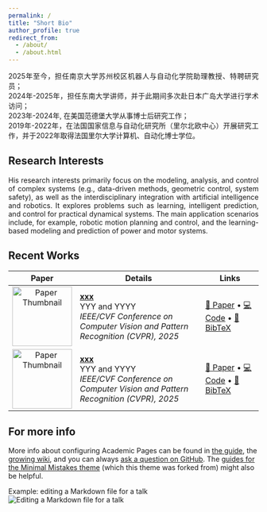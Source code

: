 ```yaml
---
permalink: /
title: "Short Bio"
author_profile: true
redirect_from: 
  - /about/
  - /about.html
---
```


<div align="justify">
2025年至今，担任南京大学苏州校区机器人与自动化学院助理教授、特聘研究员；<br>
2024年-2025年，担任东南大学讲师，并于此期间多次赴日本广岛大学进行学术访问；<br>
2023年-2024年, 在美国范德堡大学从事博士后研究工作；<br>
2019年-2022年，在法国国家信息与自动化研究所（里尔北欧中心）开展研究工作，并于2022年取得法国里尔大学计算机、自动化博士学位。
</div>


Research Interests
------
<div align="justify">
His research interests primarily focus on the modeling, analysis, and control of complex systems (e.g., data-driven methods, geometric control, system safety), as well as the interdisciplinary integration with artificial intelligence and robotics. It explores problems such as learning, intelligent prediction, and control for practical dynamical systems. The main application scenarios include, for example, robotic motion planning and control, and the learning-based modeling and prediction of power and motor systems.
</div>


Recent Works
------
| Paper | Details | Links |
|:-----:|---------|-------|
| <img src="./0B7524A2B6FFC176A28482737E2F9DAA.png" alt="Paper Thumbnail" width="120"/> | **[xxx](https://arxiv.org/abs/xxxx.xxxxx)**  <br> YYY and YYYY  <br> *IEEE/CVF Conference on Computer Vision and Pattern Recognition (CVPR), 2025* | [📄 Paper](https://arxiv.org/abs/xxxx.xxxxx) • [💻 Code](https://github.com/your-repo-link) • [📑 BibTeX](./JamMa.bib) |
| <img src="./0B7524A2B6FFC176A28482737E2F9DAA.png" alt="Paper Thumbnail" width="120"/> | **[xxx](https://arxiv.org/abs/xxxx.xxxxx)**  <br> YYY and YYYY  <br> *IEEE/CVF Conference on Computer Vision and Pattern Recognition (CVPR), 2025* | [📄 Paper](https://arxiv.org/abs/xxxx.xxxxx) • [💻 Code](https://github.com/your-repo-link) • [📑 BibTeX](./JamMa.bib) |






For more info
------
More info about configuring Academic Pages can be found in [the guide](https://academicpages.github.io/markdown/), the [growing wiki](https://github.com/academicpages/academicpages.github.io/wiki), and you can always [ask a question on GitHub](https://github.com/academicpages/academicpages.github.io/discussions). The [guides for the Minimal Mistakes theme](https://mmistakes.github.io/minimal-mistakes/docs/configuration/) (which this theme was forked from) might also be helpful.

Example: editing a Markdown file for a talk
![Editing a Markdown file for a talk](/images/editing-talk.png)

